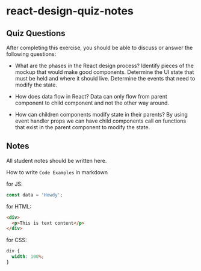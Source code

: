 # react-design-quiz-notes

## Quiz Questions

After completing this exercise, you should be able to discuss or answer the following questions:

- What are the phases in the React design process?
  Identify pieces of the mockup that would make good components. Determine the UI state that must be held and where it should live. Determine the events that need to modify the state.

- How does data flow in React?
  Data can only flow from parent component to child component and not the other way around.

- How can children components modify state in their parents?
  By using event handler props we can have child components call on functions that exist in the parent component to modify the state.

## Notes

All student notes should be written here.

How to write `Code Examples` in markdown

for JS:

```js
const data = 'Howdy';
```

for HTML:

```html
<div>
  <p>This is text content</p>
</div>
```

for CSS:

```css
div {
  width: 100%;
}
```
